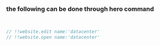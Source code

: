 


### the following can be done through hero command

```js


// !!website.edit name:'datacenter'
// !!website.open name:'datacenter'


```

